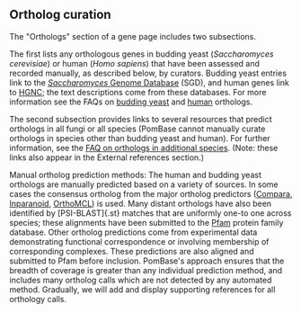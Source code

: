 ## Ortholog curation

The "Orthologs" section of a gene page includes two subsections. 

The first lists any orthologous genes in budding yeast (*Saccharomyces
cerevisiae*) or human (*Homo sapiens*) that have been assessed and
recorded manually, as described below, by curators. Budding yeast
entries link to the [*Saccharomyces* Genome
Database](http://www.yeastgenome.org/) (SGD), and human genes link to
[HGNC](http://www.genenames.org/); the text descriptions come from
these databases. For more information see the FAQs on 
[budding yeast](faq/how-can-i-search-s.-cerevisiae-ortholog-s-homolog-s-s.-pombe-gene) and 
[human](/faq/how-can-i-find-s.-pombe-ortholog-s-human-gene) orthologs.

The second subsection provides links to several resources that predict
orthologs in all fungi or all species (PomBase cannot manually curate
orthologs in species other than budding yeast and human). For further
information, see the [FAQ on orthologs in additional
species](/faq/how-can-i-find-s.-pombe-orthologs-species-other-than-human-and-s.-cerevisiae).
(Note: these links also appear in the External references section.)

Manual ortholog prediction methods: The human and budding yeast
orthologs are manually predicted based on a variety of sources. In
some cases the consensus ortholog from the major ortholog predictors
([Compara](http://www.ensembl.org/info/docs/compara/index.html),
[Inparanoid](http://inparanoid.sbc.su.se/),
[OrthoMCL](http://www.orthomcl.org/)) is used. Many distant orthologs
have also been identified by [PSI-BLAST]{.st} matches that are
uniformly one-to one across species; these alignments have been
submitted to the [Pfam](http://pfam.xfam.org/) protein family
database. Other ortholog predictions come from experimental data
demonstrating functional correspondence or involving membership of
corresponding complexes. These predictions are also aligned and
submitted to Pfam before inclusion. PomBase's approach ensures that
the breadth of coverage is greater than any individual prediction
method, and includes many ortholog calls which are not detected by any
automated method.  Gradually, we will add and display supporting
references for all orthology calls.
